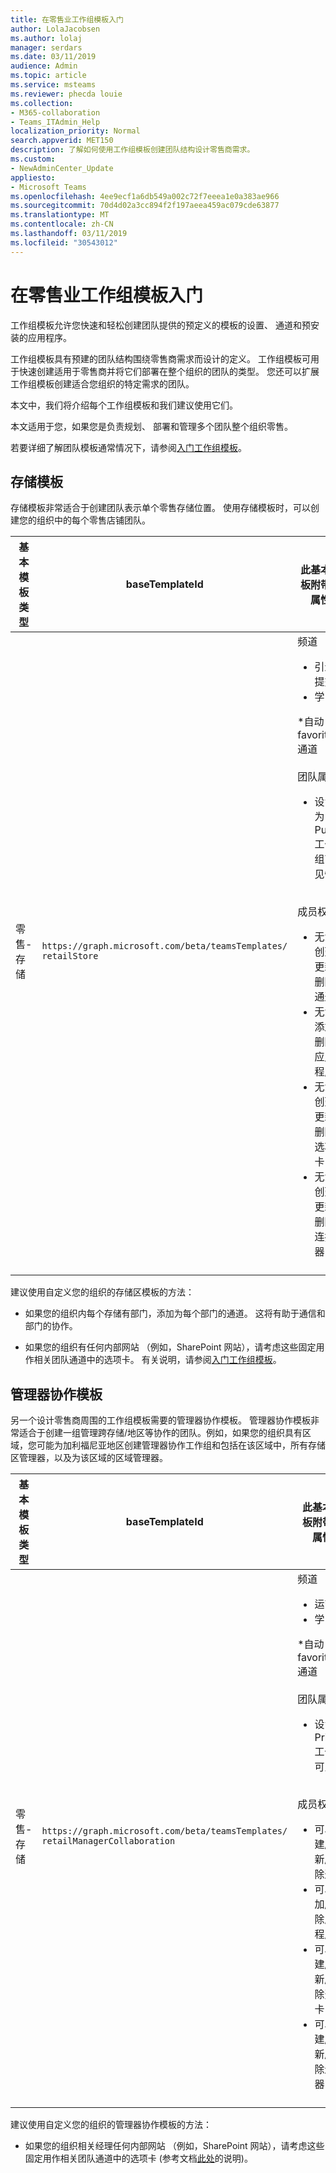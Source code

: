 ```yaml
---
title: 在零售业工作组模板入门
author: LolaJacobsen
ms.author: lolaj
manager: serdars
ms.date: 03/11/2019
audience: Admin
ms.topic: article
ms.service: msteams
ms.reviewer: phecda louie
ms.collection:
- M365-collaboration
- Teams_ITAdmin_Help
localization_priority: Normal
search.appverid: MET150
description: 了解如何使用工作组模板创建团队结构设计零售商需求。
ms.custom:
- NewAdminCenter_Update
appliesto:
- Microsoft Teams
ms.openlocfilehash: 4ee9ecf1a6db549a002c72f7eeea1e0a383ae966
ms.sourcegitcommit: 70d4d02a3cc894f2f197aeea459ac079cde63877
ms.translationtype: MT
ms.contentlocale: zh-CN
ms.lasthandoff: 03/11/2019
ms.locfileid: "30543012"
---
```

# <a name="get-started-with-teams-templates-in-retail"></a>在零售业工作组模板入门 

工作组模板允许您快速和轻松创建团队提供的预定义的模板的设置、 通道和预安装的应用程序。

工作组模板具有预建的团队结构围绕零售商需求而设计的定义。 工作组模板可用于快速创建适用于零售商并将它们部署在整个组织的团队的类型。 您还可以扩展工作组模板创建适合您组织的特定需求的团队。

本文中，我们将介绍每个工作组模板和我们建议使用它们。

本文适用于您，如果您是负责规划、 部署和管理多个团队整个组织零售。

若要详细了解团队模板通常情况下，请参阅[入门工作组模板](get-started-with-teams-templates.md)。

## <a name="store-template"></a>存储模板

存储模板非常适合于创建团队表示单个零售存储位置。 使用存储模板时，可以创建您的组织中的每个零售店铺团队。

| 基本模板类型 | baseTemplateId | 此基本模板附带的属性 |
| ------------------ | -------------- | ----------------------------------------------------- |
| 零售- <br>存储 | `https://graph.microsoft.com/beta/teamsTemplates/`<br>`retailStore`| 频道 <ul><li>引进提交\*</li><li>学习\*</li></ul>\*自动 favorited 通道<br><br>团队属性 <ul><li>设置为 Public 工作组可见性</li></ul> <br>成员权限 <ul><li>无法创建/更新/删除通道 </li><li>无法添加/删除应用程序 </li><li>无法创建/更新/删除选项卡</li><li>无法创建/更新/删除连接器</li><ul>|
||||

建议使用自定义您的组织的存储区模板的方法：

- 如果您的组织内每个存储有部门，添加为每个部门的通道。 这将有助于通信和部门的协作。

- 如果您的组织有任何内部网站 （例如，SharePoint 网站），请考虑这些固定用作相关团队通道中的选项卡。 有关说明，请参阅[入门工作组模板](get-started-with-teams-templates.md)。

## <a name="manager-collaboration-template"></a>管理器协作模板

另一个设计零售商周围的工作组模板需要的管理器协作模板。 管理器协作模板非常适合于创建一组管理跨存储/地区等协作的团队。例如，如果您的组织具有区域，您可能为加利福尼亚地区创建管理器协作工作组和包括在该区域中，所有存储区管理器，以及为该区域的区域管理器。

| 基本模板类型 | baseTemplateId | 此基本模板附带的属性 |
| ------------------ | -------------- | ----------------------------------------------------- |
| 零售- <br>存储 | `https://graph.microsoft.com/beta/teamsTemplates/`<br>`retailManagerCollaboration`| 频道 <ul><li>运营\*</li><li>学习\*</li></ul>\*自动 favorited 通道<br><br>团队属性 <ul><li>设置为 Private 工作组可见性</li></ul> <br>成员权限 <ul><li>可以创建/更新/删除通道 </li><li>可以添加/删除应用程序 </li><li>可以创建/更新/删除选项卡</li><li>可以创建/更新/删除连接器</li><ul>|
||||

建议使用自定义您的组织的管理器协作模板的方法：

- 如果您的组织相关经理任何内部网站 （例如，SharePoint 网站），请考虑这些固定用作相关团队通道中的选项卡 (参考文档[此处](get-started-with-teams-templates.md)的说明)。